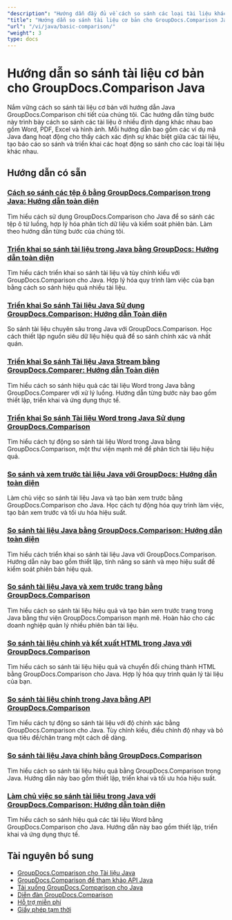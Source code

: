 ```yaml
---
"description": "Hướng dẫn đầy đủ về cách so sánh các loại tài liệu khác nhau như Word, PDF, Excel, hình ảnh, v.v. bằng GroupDocs.Comparison cho Java."
"title": "Hướng dẫn so sánh tài liệu cơ bản cho GroupDocs.Comparison Java"
"url": "/vi/java/basic-comparison/"
"weight": 3
type: docs
---
```

# Hướng dẫn so sánh tài liệu cơ bản cho GroupDocs.Comparison Java

Nắm vững cách so sánh tài liệu cơ bản với hướng dẫn Java GroupDocs.Comparison chi tiết của chúng tôi. Các hướng dẫn từng bước này trình bày cách so sánh các tài liệu ở nhiều định dạng khác nhau bao gồm Word, PDF, Excel và hình ảnh. Mỗi hướng dẫn bao gồm các ví dụ mã Java đang hoạt động cho thấy cách xác định sự khác biệt giữa các tài liệu, tạo báo cáo so sánh và triển khai các hoạt động so sánh cho các loại tài liệu khác nhau.

## Hướng dẫn có sẵn

### [Cách so sánh các tệp ô bằng GroupDocs.Comparison trong Java: Hướng dẫn toàn diện](./compare-cell-files-groupdocs-java-streams/)
Tìm hiểu cách sử dụng GroupDocs.Comparison cho Java để so sánh các tệp ô từ luồng, hợp lý hóa phân tích dữ liệu và kiểm soát phiên bản. Làm theo hướng dẫn từng bước của chúng tôi.

### [Triển khai so sánh tài liệu trong Java bằng GroupDocs: Hướng dẫn toàn diện](./java-document-comparison-groupdocs-tutorial/)
Tìm hiểu cách triển khai so sánh tài liệu và tùy chỉnh kiểu với GroupDocs.Comparison cho Java. Hợp lý hóa quy trình làm việc của bạn bằng cách so sánh hiệu quả nhiều tài liệu.

### [Triển khai So sánh Tài liệu Java Sử dụng GroupDocs.Comparison: Hướng dẫn Toàn diện](./java-document-comparison-groupdocs-metadata-source/)
So sánh tài liệu chuyên sâu trong Java với GroupDocs.Comparison. Học cách thiết lập nguồn siêu dữ liệu hiệu quả để so sánh chính xác và nhất quán.

### [Triển khai So sánh Tài liệu Java Stream bằng GroupDocs.Comparer: Hướng dẫn Toàn diện](./java-stream-document-comparison-groupdocs/)
Tìm hiểu cách so sánh hiệu quả các tài liệu Word trong Java bằng GroupDocs.Comparer với xử lý luồng. Hướng dẫn từng bước này bao gồm thiết lập, triển khai và ứng dụng thực tế.

### [Triển khai So sánh Tài liệu Word trong Java Sử dụng GroupDocs.Comparison](./word-document-comparison-groupdocs-java/)
Tìm hiểu cách tự động so sánh tài liệu Word trong Java bằng GroupDocs.Comparison, một thư viện mạnh mẽ để phân tích tài liệu hiệu quả.

### [So sánh và xem trước tài liệu Java với GroupDocs: Hướng dẫn toàn diện](./master-java-document-comparison-preview-groupdocs/)
Làm chủ việc so sánh tài liệu Java và tạo bản xem trước bằng GroupDocs.Comparison cho Java. Học cách tự động hóa quy trình làm việc, tạo bản xem trước và tối ưu hóa hiệu suất.

### [So sánh tài liệu Java bằng GroupDocs.Comparison: Hướng dẫn toàn diện](./java-document-comparison-groupdocs-comparison/)
Tìm hiểu cách triển khai so sánh tài liệu Java với GroupDocs.Comparison. Hướng dẫn này bao gồm thiết lập, tính năng so sánh và mẹo hiệu suất để kiểm soát phiên bản hiệu quả.

### [So sánh tài liệu Java và xem trước trang bằng GroupDocs.Comparison](./java-groupdocs-comparison-document-management/)
Tìm hiểu cách so sánh tài liệu hiệu quả và tạo bản xem trước trang trong Java bằng thư viện GroupDocs.Comparison mạnh mẽ. Hoàn hảo cho các doanh nghiệp quản lý nhiều phiên bản tài liệu.

### [So sánh tài liệu chính và kết xuất HTML trong Java với GroupDocs.Comparison](./master-groupdocs-comparison-java-document-html-rendering/)
Tìm hiểu cách so sánh tài liệu hiệu quả và chuyển đổi chúng thành HTML bằng GroupDocs.Comparison cho Java. Hợp lý hóa quy trình quản lý tài liệu của bạn.

### [So sánh tài liệu chính trong Java bằng API GroupDocs.Comparison](./mastering-document-comparison-java-groupdocs/)
Tìm hiểu cách tự động so sánh tài liệu với độ chính xác bằng GroupDocs.Comparison cho Java. Tùy chỉnh kiểu, điều chỉnh độ nhạy và bỏ qua tiêu đề/chân trang một cách dễ dàng.

### [So sánh tài liệu Java chính bằng GroupDocs.Comparison](./java-groupdocs-comparison-document-management-guide/)
Tìm hiểu cách so sánh tài liệu hiệu quả bằng GroupDocs.Comparison trong Java. Hướng dẫn này bao gồm thiết lập, triển khai và tối ưu hóa hiệu suất.

### [Làm chủ việc so sánh tài liệu trong Java với GroupDocs.Comparison: Hướng dẫn toàn diện](./document-comparison-groupdocs-java/)
Tìm hiểu cách so sánh hiệu quả các tài liệu Word bằng GroupDocs.Comparison cho Java. Hướng dẫn này bao gồm thiết lập, triển khai và ứng dụng thực tế.

## Tài nguyên bổ sung

- [GroupDocs.Comparison cho Tài liệu Java](https://docs.groupdocs.com/comparison/java/)
- [GroupDocs.Comparison để tham khảo API Java](https://reference.groupdocs.com/comparison/java/)
- [Tải xuống GroupDocs.Comparison cho Java](https://releases.groupdocs.com/comparison/java/)
- [Diễn đàn GroupDocs.Comparison](https://forum.groupdocs.com/c/comparison)
- [Hỗ trợ miễn phí](https://forum.groupdocs.com/)
- [Giấy phép tạm thời](https://purchase.groupdocs.com/temporary-license/)